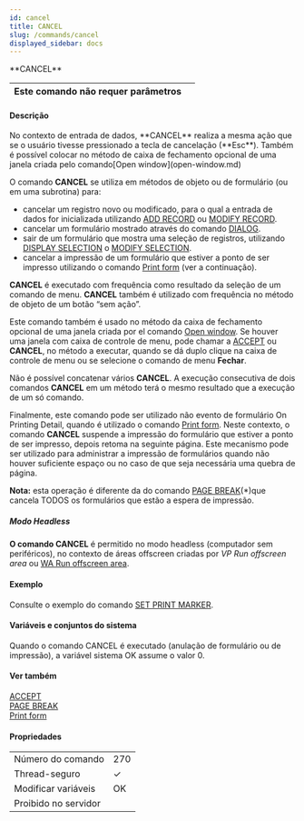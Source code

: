```yaml
---
id: cancel
title: CANCEL
slug: /commands/cancel
displayed_sidebar: docs
---
```


<!--REF #_command_.CANCEL.Syntax-->**CANCEL**<!-- END REF-->
<!--REF #_command_.CANCEL.Params-->
| Este comando não requer parâmetros |  |
| --- | --- |

<!-- END REF-->

#### Descrição 

<!--REF #_command_.CANCEL.Summary-->No contexto de entrada de dados, **CANCEL** realiza a mesma ação que se o usuário tivesse pressionado a tecla de cancelação (**Esc**).<!-- END REF--> Também é possível colocar no método de caixa de fechamento opcional de uma janela criada pelo comando[Open window](open-window.md)

O comando **CANCEL** se utiliza em métodos de objeto ou de formulário (ou em uma subrotina) para:

* cancelar um registro novo ou modificado, para o qual a entrada de dados for inicializada utilizando [ADD RECORD](add-record.md) ou [MODIFY RECORD](modify-record.md).
* cancelar um formulário mostrado através do comando [DIALOG](../commands/dialog.md).
* sair de um formulário que mostra uma seleção de registros, utilizando [DISPLAY SELECTION](display-selection.md) o [MODIFY SELECTION](modify-selection.md).
* cancelar a impressão de um formulário que estiver a ponto de ser impresso utilizando o comando [Print form](../commands/print-form.md) (ver a continuação).

**CANCEL** é executado com frequência como resultado da seleção de um comando de menu. **CANCEL** também é utilizado com frequência no método de objeto de um botão “sem ação”.

Este comando também é usado no método da caixa de fechamento opcional de uma janela criada por el comando [Open window](open-window.md). Se houver uma janela com caixa de controle de menu, pode chamar a [ACCEPT](accept.md) ou **CANCEL**, no método a executar, quando se dá duplo clique na caixa de controle de menu ou se selecione o comando de menu **Fechar**.

Não é possível concatenar vários **CANCEL**. A execução consecutiva de dois comandos **CANCEL** em um método terá o mesmo resultado que a execução de um só comando.

Finalmente, este comando pode ser utilizado não evento de formulário On Printing Detail, quando é utilizado o comando [Print form](../commands/print-form.md). Neste contexto, o comando **CANCEL** suspende a impressão do formulário que estiver a ponto de ser impresso, depois retoma na seguinte página. Este mecanismo pode ser utilizado para administrar a impressão de formulários quando não houver suficiente espaço ou no caso de que seja necessária uma quebra de página.

**Nota:** esta operação é diferente da do comando [PAGE BREAK](page-break.md)(\*)que cancela TODOS os formulários que estão a espera de impressão.

##### Modo Headless 

**O comando CANCEL** é permitido no modo headless (computador sem periféricos), no contexto de áreas offscreen criadas por *VP Run offscreen area* ou [WA Run offscreen area](wa-run-offscreen-area.md). 

#### Exemplo 

Consulte o exemplo do comando [SET PRINT MARKER](set-print-marker.md "SET PRINT MARKER"). 

#### Variáveis e conjuntos do sistema 

Quando o comando CANCEL é executado (anulação de formulário ou de impressão), a variável sistema OK assume o valor 0.

#### Ver também 

[ACCEPT](accept.md)  
[PAGE BREAK](page-break.md)  
[Print form](../commands/print-form.md)  

#### Propriedades
|  |  |
| --- | --- |
| Número do comando | 270 |
| Thread-seguro | &check; |
| Modificar variáveis | OK |
| Proibido no servidor ||


